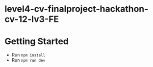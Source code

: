 # level4-cv-finalproject-hackathon-cv-12-lv3-FE

# Getting Started

- Run `npm install`
- Run `npm run dev`
